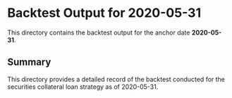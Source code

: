 # Backtest Output for 2020-05-31

This directory contains the backtest output for the anchor date **2020-05-31**.

## Summary

This directory provides a detailed record of the backtest conducted for the securities collateral loan strategy as of 2020-05-31.